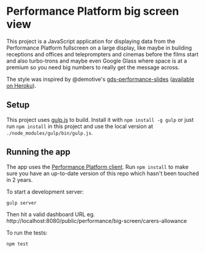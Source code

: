 # Performance Platform big screen view

This project is a JavaScript application for displaying data from
the Performance Platform fullscreen on a large display, like maybe in building receptions and offices and teleprompters and cinemas before the films start and also turbo-trons and maybe even Google Glass where space is at a premium so you need big numbers to really get the message across.

The style was inspired by @demotive's [gds-performance-slides](https://github.com/Demotive/gds-performance-slides) ([available on Heroku](https://gds-screens-slides.herokuapp.com/)).

## Setup
This project uses [gulp.js][gulp] to build. Install it with `npm install -g gulp` or just run
`npm install` in this project and use the local version at `./node_modules/gulp/bin/gulp.js`.

[gulp]: http://gulpjs.com/

## Running the app

The app uses the [Performance Platform client](https://github.com/alphagov/performanceplatform-client.js). Run `npm install` to make sure you have an up-to-date version of this repo which hasn't been touched in 2 years.

To start a development server:

```
gulp server
```

Then hit a valid dashboard URL eg. http://localhost:8080/public/performance/big-screen/carers-allowance

To run the tests:

```
npm test
```
